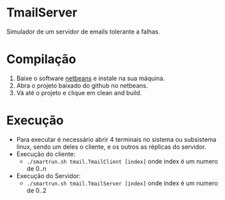 # TmailServer
Simulador de um servidor de emails tolerante a falhas.

# Compilação
1. Baixe o software [netbeans](https://netbeans.apache.org/download/index.html) e instale na sua máquina.
2. Abra o projeto baixado do github no netbeans.
3. Vá até o projeto e clique em clean and build.

# Execução
- Para executar é necessário abrir 4 terminais no sistema ou subsistema linux, sendo um deles o cliente, e os outros as réplicas do servidor.
- Execução do cliente:
  - `./smartrun.sh tmail.TmailClient [index]` onde index é um numero de 0..n
- Execução do Servidor:
  - `./smartrun.sh tmail.TmailServer [index]` onde index é um numero de 0..2